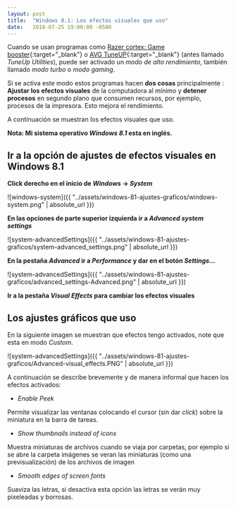 ```yaml
---
layout: post
title:  "Windows 8.1: Los efectos visuales que uso"
date:   2018-07-25 19:00:00 -0500
---
```


Cuando se usan programas como [Razer cortex: Game booster](https://www.razer.com/cortex/boost){:target="_blank"} o [AVG TuneUP](https://www.avg.com/es-mx/tuneup-utilities){:target="_blank"} (antes llamado *TuneUp Utilities*), puede ser activado un *modo de alto rendimiento*, también llamado *modo turbo* o *modo gaming*. 

Si se activa este modo estos programas hacen **dos cosas** principalmente : **Ajustar los efectos visuales** de la computadora al mínimo y **detener procesos** en segundo plano que consumen recursos, por ejemplo, procesos de la impresora. Esto mejora el rendimiento.

A continuación se muestran los efectos visuales que uso.

**Nota: Mi sistema operativo *Windows 8.1* esta en inglés.**

## Ir a la opción de ajustes de efectos visuales en Windows 8.1

**Click derecho en el inicio de *Windows* -> *System***

![windows-system]({{ "../assets/windows-81-ajustes-graficos/windows-system.png" | absolute_url }})

**En las opciones de parte superior izquierda ir a *Advanced system settings***

![system-advancedSettings]({{ "../assets/windows-81-ajustes-graficos/system-advanced_settings.png" | absolute_url }})

**En la pestaña *Advanced* ir a *Performance* y dar en el botón *Settings...***

![system-advancedSettings]({{ "../assets/windows-81-ajustes-graficos/advanced_settings-Advanced.png" | absolute_url }})

**Ir a la pestaña *Visual Effects* para cambiar los efectos visuales**

## Los ajustes gráficos que uso

En la siguiente imagen se muestran que efectos tengo activados, note que esta en modo *Custom*.

![system-advancedSettings]({{ "../assets/windows-81-ajustes-graficos/Advanced-visual_effects.PNG" | absolute_url }})

A continuación se describe brevemente y de manera informal que hacen los efectos activados:

* *Enable Peek*

Permite visualizar las ventanas colocando el cursor (sin dar *click*) sobre la miniatura en la barra de tareas.

* *Show thumbnails instead of icons*

Muestra miniaturas de archivos cuando se viaja por carpetas, por ejemplo si se abre la carpeta imágenes se veran las miniaturas (como una previsualización) de los archivos de imagen

* *Smooth edges of screen fonts*

Suaviza las letras, si desactiva esta opción las letras se verán muy pixeleadas y borrosas.